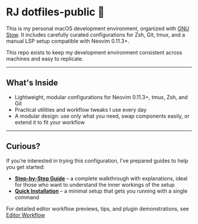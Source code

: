 # RJ dotfiles-public 🌴

This is my personal macOS development environment, organized with [GNU Stow](https://www.gnu.org/software/stow). It
includes carefully curated configurations for Zsh, Git, tmux, and a manual LSP setup compatible with Neovim 0.11.3+.

This repo exists to keep my development environment consistent across machines and easy to replicate.

---

## What's Inside

- Lightweight, modular configurations for Neovim 0.11.3+, tmux, Zsh, and Git
- Practical utilities and workflow tweaks I use every day
- A modular design: use only what you need, swap components easily, or extend it to fit your workflow

---

## Curious?

If you’re interested in trying this configuration, I’ve prepared guides to help you get started:

- **[Step-by-Step Guide](./docs/step-by-step-guide.md)** – a complete walkthrough with explanations, ideal for those who
  want to understand the inner workings of the setup
- **[Quick Installation](./docs/quick-installation.md)** – a minimal setup that gets you running with a single command

For detailed editor workflow previews, tips, and plugin demonstrations, see [Editor Workflow](./docs/editor-workflow.md)

